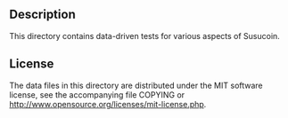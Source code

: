 Description
------------

This directory contains data-driven tests for various aspects of Susucoin.

License
--------

The data files in this directory are distributed under the MIT software
license, see the accompanying file COPYING or
http://www.opensource.org/licenses/mit-license.php.


